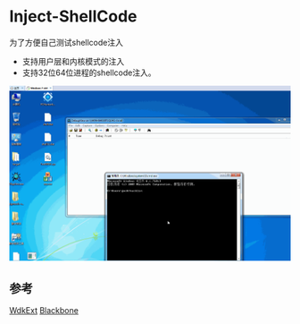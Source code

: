 # Inject-ShellCode

为了方便自己测试shellcode注入

* 支持用户层和内核模式的注入
* 支持32位64位进程的shellcode注入。

![](./img/1.gif)

## 参考
[WdkExt](https://github.com/MiroKaku/WDKExt)
[Blackbone](https://github.com/DarthTon/Blackbone)